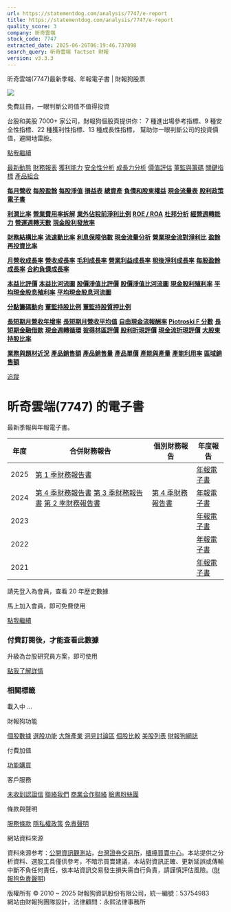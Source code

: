 ```yaml
---
url: https://statementdog.com/analysis/7747/e-report
title: https://statementdog.com/analysis/7747/e-report
quality_score: 3
company: 昕奇雲端
stock_code: 7747
extracted_date: 2025-06-26T06:19:46.737098
search_query: 昕奇雲端 factset 財報
version: v3.3.3
---
```


昕奇雲端(7747)最新季報、年報電子書 | 財報狗股票















![](https://www.facebook.com/tr?id=1265443774131605&ev=PageView&noscript=1)













































































免費註冊，一眼判斷公司值不值得投資

台股和美股 7000+ 家公司，財報狗個股頁提供你：
7 種進出場參考指標、9 種安全性指標、22 種獲利性指標、13 種成長性指標，
幫助你一眼判斷公司的投資價值，避開地雷股。

[點我繼續](/users/sign_up)

[最新動態](/analysis/7747)
[財務報表](/analysis/7747/monthly-revenue)
[獲利能力](/analysis/7747/profit-margin)
[安全性分析](/analysis/7747/financial-structure-ratio)
[成長力分析](/analysis/7747/monthly-revenue-growth-rate)
[價值評估](/analysis/7747/pe)
[董監與籌碼](/analysis/7747/broker-trading)
[關鍵指標](/analysis/7747/long-term-and-short-term-monthly-revenue-yoy)
[產品組合](/analysis/7747/ai-search)

[**每月營收**](/analysis/7747/monthly-revenue)
[**每股盈餘**](/analysis/7747/eps)
[**每股淨值**](/analysis/7747/nav)
[**損益表**](/analysis/7747/income-statement)
[**總資產**](/analysis/7747/assets)
[**負債和股東權益**](/analysis/7747/liabilities-and-equity)
[**現金流量表**](/analysis/7747/cash-flow-statement)
[**股利政策**](/analysis/7747/dividend-policy)
[**電子書**](/analysis/7747/e-report)

[**利潤比率**](/analysis/7747/profit-margin)
[**營業費用率拆解**](/analysis/7747/operating-expense-ratio)
[**業外佔稅前淨利比例**](/analysis/7747/non-operating-income-to-profit-before-tax)
[**ROE / ROA**](/analysis/7747/roe-roa)
[**杜邦分析**](/analysis/7747/du-pont-analysis)
[**經營週轉能力**](/analysis/7747/turnover-ratio)
[**營運週轉天數**](/analysis/7747/turnover-days)
[**現金股利發放率**](/analysis/7747/dividend-payout-ratio)

[**財務結構比率**](/analysis/7747/financial-structure-ratio)
[**流速動比率**](/analysis/7747/current-ratio-and-quick-ratio)
[**利息保障倍數**](/analysis/7747/interest-coverage-ratio)
[**現金流量分析**](/analysis/7747/cash-flow-analysis)
[**營業現金流對淨利比**](/analysis/7747/operating-cash-flow-to-net-income-ratio)
[**盈餘再投資比率**](/analysis/7747/reinvestment-rate)

[**月營收成長率**](/analysis/7747/monthly-revenue-growth-rate)
[**營收成長率**](/analysis/7747/revenue-growth-rate)
[**毛利成長率**](/analysis/7747/gross-profit-growth-rate)
[**營業利益成長率**](/analysis/7747/operating-income-growth-rate)
[**稅後淨利成長率**](/analysis/7747/net-income-growth-rate)
[**每股盈餘成長率**](/analysis/7747/eps-growth-rate)
[**合約負債成長率**](/analysis/7747/current-contract-liabilities-growth-rate)

[**本益比評價**](/analysis/7747/pe)
[**本益比河流圖**](/analysis/7747/pe-band)
[**股價淨值比評價**](/analysis/7747/pb)
[**股價淨值比河流圖**](/analysis/7747/pb-band)
[**現金股利殖利率**](/analysis/7747/dividend-yield)
[**平均現金股息殖利率**](/analysis/7747/average-dividend-yield)
[**平均現金股息河流圖**](/analysis/7747/average-dividend-yield-band)

[**分點籌碼動向**](/analysis/7747/broker-trading)
[**董監持股比例**](/analysis/7747/board-members-and-supervisors-shares-to-shares-outstanding-ratio)
[**董監持股質押比例**](/analysis/7747/pledging-ratio-of-board-members-and-supervisors)

[**長短期月營收年增率**](/analysis/7747/long-term-and-short-term-monthly-revenue-yoy)
[**長短期月營收平均值**](/analysis/7747/average-long-term-and-short-term-monthly-revenue)
[**自由現金流報酬率**](/analysis/7747/croic)
[**Piotroski F 分數**](/analysis/7747/piotroski-f-score)
[**長短期金融借款**](/analysis/7747/financial-borrowing)
[**現金週轉循環**](/analysis/7747/cash-conversion-cycle)
[**彼得林區評價**](/analysis/7747/peter-lynch-valuation)
[**股利折現評價**](/analysis/7747/dividend-discount-valuation)
[**現金流折現評價**](/analysis/7747/dcf-valuation)
[**大股東持股比率**](/analysis/7747/majority-shareholders-share-ratio)

[**業務與題材近況**](/analysis/7747/ai-search)
[**產品銷售額**](/analysis/7747/product-sales-figure)
[**產品銷售量**](/analysis/7747/product-sales-volume)
[**產品單價**](/analysis/7747/product-unit-price)
[**產能與產量**](/analysis/7747/production-capacity)
[**產能利用率**](/analysis/7747/production-capacity-utilization)
[**區域銷售額**](/analysis/7747/product-regional-sales)

[追蹤](/users/sign_up)

# 昕奇雲端(7747) 的電子書

最新季報與年報電子書。

| 年度 | 合併財務報告 | 個別財務報告 | 年度報告 |
| --- | --- | --- | --- |
| 2025 | [第 1 季財務報告書](https://doc.twse.com.tw/server-java/t57sb01?co_id=7747&colorchg=1&kind=A&step=9&filename=202501_7747_AI1.pdf) |  | [年報電子書](/analysis) |
| 2024 | [第 4 季財務報告書](https://doc.twse.com.tw/server-java/t57sb01?co_id=7747&colorchg=1&kind=A&step=9&filename=202404_7747_AI1.pdf)  [第 3 季財務報告書](https://doc.twse.com.tw/server-java/t57sb01?co_id=7747&colorchg=1&kind=A&step=9&filename=202403_7747_AI1.pdf)  [第 2 季財務報告書](https://doc.twse.com.tw/server-java/t57sb01?co_id=7747&colorchg=1&kind=A&step=9&filename=202402_7747_AI1.pdf) | [第 4 季財務報告書](https://doc.twse.com.tw/server-java/t57sb01?co_id=7747&colorchg=1&kind=A&step=9&filename=202404_7747_AI3.pdf) | [年報電子書](https://doc.twse.com.tw/server-java/t57sb01?co_id=7747&colorchg=1&kind=F&step=9&filename=2024_7747_20250610F04.pdf) |
| 2023 |  |  | [年報電子書](/analysis) |
| 2022 |  |  | [年報電子書](/analysis) |
| 2021 |  |  | [年報電子書](/analysis) |

請先登入為會員，查看 20 年歷史數據

馬上加入會員，即可免費使用

[點我繼續](/users/sign_up)

### 付費訂閱後，才能查看此數據

升級為台股研究員方案，即可使用

[點我了解詳情](/pricing)

### 相關標籤

載入中 ...





財報狗功能

[個股數據](/analysis)
[選股功能](/screeners)
[大盤產業](/taiex)
[洞見討論區](/insight)
[個股比較](/compare/tpe)
[美股列表](/us-stock-list)
[財報狗網誌](/blog/)

付費加值

[功能購買](/pricing)

客戶服務

[未收到認證信](/users/recv_auth_fail)
[聯絡我們](/contact)
[商業合作聯絡](/contact)
[臉書粉絲團](//www.facebook.com/statementdog)

條款與聲明

[服務條款](/law/tos)
[隱私權政策](/law/privacy)
[免責聲明](/law/disclaimer)

網站資料來源

資料來源参考：[公開資訊觀測站](http://mops.twse.com.tw/mops/web/index)，[台灣證券交易所](http://www.tse.com.tw/)，[櫃檯買賣中心](http://www.otc.org.tw/)。本站提供之分析資料、選股工具僅供參考，不暗示買賣建議，本站對資訊正確、更新延誤或傳輸中斷不負任何責任，依本站資訊交易發生損失需自行負責，請謹慎評估風險。([財報狗免責聲明](/law/disclaimer))

版權所有 © 2010 ~ 2025 財報狗資訊股份有限公司，統一編號：53754983  
網站由財報狗團隊設計，法律顧問：永熙法律事務所